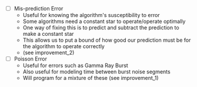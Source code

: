 - [ ] Mis-prediction Error
   - Useful for knowing the algorithm's susceptibility to error
   - Some algorithms need a constant star to operate/operate optimally
   - One way of fixing this is to predict and subtract the prediction to make a constant star
   - This allows us to put a bound of how good our prediction must be for the algorithm to operate correctly
   - (see improvement_2)
- [ ] Poisson Error
   - Useful for errors such as Gamma Ray Burst
   - Also useful for modeling time between burst noise segments
   - Will program for a mixture of these (see improvement_1)
